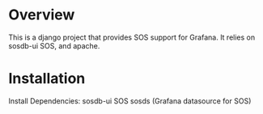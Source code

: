 Overview
========

This is a django project that provides SOS support for Grafana. It relies on sosdb-ui
SOS, and apache.

Installation
============
Install Dependencies:
    sosdb-ui
    SOS
    sosds (Grafana datasource for SOS)
